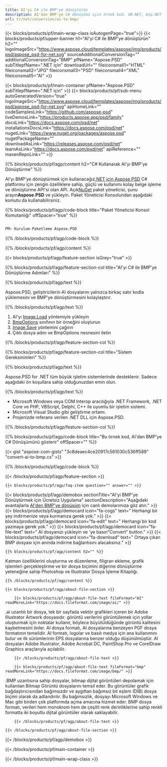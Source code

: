 ```yaml
---
title: AI'yı C# ile BMP'ye dönüştürün
description: AI'dan BMP'ye C# dönüşümü için örnek kod. VB.NET, Asp.NET veya herhangi bir .NET tabanlı uygulama içinde toplu AI dosyalarının BMP'ye dönüştürülmesi için API örnek kodunu kullanın.
url: tr/net/conversion/ai-to-bmp/
---
```


{{< blocks/products/pf/main-wrap-class isAutogenPage="true">}}
{{< blocks/products/pf/upper-banner h1="AI'yi C# ile BMP'ye dönüştürün" h2="" logoImageSrc="https://www.aspose.cloud/templates/aspose/img/products/psd/aspose_psd-for-net.svg" sourceAdditionalConversionTag="" additionalConversionTag="BMP" pfName="Aspose.PSD" subTitlepfName=".NET için" downloadUrl="" fileiconsmall1="HTML" fileiconsmall2="JPG" fileiconsmall3="PSD" fileiconsmall4="XML" fileiconsmall5="AI" >}}

{{< blocks/products/pf/main-container pfName="Aspose.PSD" subTitlepfName=".NET için" >}}
{{< blocks/products/pf/sub-menu autoGeneratedVersion="true" logoImageSrc="https://www.aspose.cloud/templates/aspose/img/products/psd/aspose_psd-for-net.svg" apiHomeLink="" codeSamplesLink="https://github.com/aspose-psd" liveDemosLink="https://products.aspose.app/psd/family" docsLink="https://docs.aspose.com/psd/net" installationsDocsLink="https://docs.aspose.com/psd/net" nugetLink="https://www.nuget.org/packages/aspose.psd" nugetPackageName="" downloadAsLink="https://releases.aspose.com/psd/net" learnAsLink="https://docs.aspose.com/psd/net" apiReference="" mavenRepoLink="" >}}

{{% blocks/products/pf/agp/content h2="C# Kullanarak AI'yı BMP'ye Dönüştürme" %}}

AI'yı BMP'ye dönüştürmek için kullanacağız<a href="/psd/{{< lang-code >}}net">.NET için Aspose.PSD</a> C# platformu için zengin özelliklere sahip, güçlü ve kullanımı kolay belge işleme ve dönüştürme API'si olan API. Açık<a href="https://www.nuget.org/packages/aspose.psd">NuGet</a> paket yöneticisi, şunu arayın<b>Aspose.PSD</b> ve yükleyin. Paket Yöneticisi Konsolundan aşağıdaki komutu da kullanabilirsiniz.

{{% blocks/products/pf/agp/code-block title="Paket Yöneticisi Konsol Komutanlığı" offSpacer="true" %}}

```s

PM> Kurulum-Paketleme Aspose.PSD

```

{{% /blocks/products/pf/agp/code-block %}}

{{% /blocks/products/pf/agp/content %}}

{{< blocks/products/pf/agp/feature-section isGrey="true" >}}

{{% blocks/products/pf/agp/feature-section-col title="AI'yı C# ile BMP'ye Dönüştürme Adımları" %}}

{{% blocks/products/pf/agp/text %}}

 Aspose.PSD, geliştiricilerin AI dosyalarını yalnızca birkaç satır kodla yüklemesini ve BMP'ye dönüştürmesini kolaylaştırır.

{{% /blocks/products/pf/agp/text %}}

1. AI'yı [Image.Load](https://apireference.aspose.com/psd/net/aspose.psd/image/methods/load/index) yöntemiyle yükleyin
1. [BmpOptions](https://apireference.aspose.com/imaging/net/aspose.imaging.imageoptions/bmpoptions) sınıfının bir örneğini oluşturun
1. [Image.Save](https://apireference.aspose.com/psd/net/aspose.psd/image/methods/save/index) yöntemini çağırın
1. Çıktı dosya adını ve BmpOptions nesnesini iletin

{{% /blocks/products/pf/agp/feature-section-col %}}

{{% blocks/products/pf/agp/feature-section-col title="Sistem Gereksinimleri" %}}

{{% blocks/products/pf/agp/text %}}

 Aspose.PSD for .NET tüm büyük işletim sistemlerinde desteklenir. Sadece aşağıdaki ön koşullara sahip olduğunuzdan emin olun.

{{% /blocks/products/pf/agp/text %}}

- Microsoft Windows veya COM Interop aracılığıyla .NET Framework, .NET Core ve PHP, VBScript, Delphi, C++ ile uyumlu bir işletim sistemi.
- Microsoft Visual Studio gibi geliştirme ortamı.
- Projenizde referans verilen .NET DLL için Aspose.PSD.

{{% /blocks/products/pf/agp/feature-section-col %}}

{{% blocks/products/pf/agp/code-block title="Bu örnek kod, AI'dan BMP'ye C# Dönüşümünü gösterir" offSpacer="" %}}

{{< gist "aspose-com-gists" "3c8deaec4ce20917c561030c536ff589" "convert-ai-to-bmp.cs" >}}

{{% /blocks/products/pf/agp/code-block %}}

{{< /blocks/products/pf/agp/feature-section >}}

    {{< blocks/products/pf/agp/faq-item question="" answer="" >}}
 

<!-- aboutfile Starts -->

{{< blocks/products/pf/agp/demobox sectionTitle="AI'yi BMP'ye Dönüştürmek için Ücretsiz Uygulama" sectionDescription="Aşağıdaki avantajlarla [AI'den BMP'ye dönüşüm](https://products.aspose.app/psd/conversion/ai-to-bmp) için canlı demolarımıza göz atın." >}}
        {{< blocks/products/pf/agp/democard icon="fa-cogs" text=" Herhangi bir şey indirmenize veya kurmanıza gerek yok." >}}
        {{< blocks/products/pf/agp/democard icon="fa-edit" text=" Herhangi bir kod yazmaya gerek yok." >}}
        {{< blocks/products/pf/agp/democard icon="fa-file-text" text=" AI dosyanızı yükleyin ve \'ye basın\"Convert\" button." >}}
        {{< blocks/products/pf/agp/democard icon="fa-download" text=" Ortaya çıkan BMP dosyası için anında indirme bağlantısını alacaksınız." >}}

    {{% blocks/products/pf/agp/content h2="" %}}

Katman özelliklerini oluşturma ve düzenleme, filigran ekleme, grafik işlemleri gerçekleştirme ve bir dosya biçimini diğerine dönüştürme yeteneğine sahip Photoshop ve Illustrator Dosya İşleme Kitaplığı.



    {{% /blocks/products/pf/agp/content %}}

    {{< blocks/products/pf/agp/about-file-section >}}

        {{< blocks/products/pf/agp/about-file-text fileFormat="AI" readMoreLink="https://docs.fileformat.com/image/ai/" >}}
.ai uzantılı bir dosya, tek bir sayfada vektör grafikleri içeren bir Adobe Illustrator Artwork dosyasıdır. görüntü verilerini görüntülemek için yollar oluşturmak için noktalar kullanır, böylece büyütüldüğünde görüntü kalitesini kaybetmesini önler. AI dosya formatı, AI dosyalarına benzeyen PGF dosya formatının temelidir. AI formatı, logolar ve basılı medya için ana kullanımını bulur ve ilk sürümlerinin EPS dosyalarına benzer olduğu düşünülmüştür. AI dosyaları Adobe Illustrator, Adobe Acrobat DC, PaintShop Pro ve CorelDraw Graphics araçlarıyla açılabilir.

        {{< /blocks/products/pf/agp/about-file-text >}}

        {{< blocks/products/pf/agp/about-file-text fileFormat="bmp" readMoreLink="https://docs.fileformat.com/image/bmp/" >}}
.BMP uzantısına sahip dosyalar, bitmap dijital görüntüleri depolamak için kullanılan Bitmap Görüntü dosyalarını temsil eder. Bu görüntüler grafik bağdaştırıcısından bağımsızdır ve aygıttan bağımsız bit eşlem (DIB) dosya biçimi olarak da adlandırılır. Bu bağımsızlık, dosyayı Microsoft Windows ve Mac gibi birden çok platformda açma amacına hizmet eder. BMP dosya formatı, verileri hem monokrom hem de çeşitli renk derinliklerine sahip renkli formatta iki boyutlu dijital görüntüler olarak saklayabilir.

        {{< /blocks/products/pf/agp/about-file-text >}}

    {{< /blocks/products/pf/agp/about-file-section >}}

{{< /blocks/products/pf/agp/demobox >}}

<!-- aboutfile Ends -->



{{< /blocks/products/pf/main-container >}}
    
{{< /blocks/products/pf/main-wrap-class >}}

